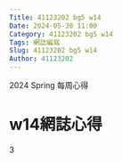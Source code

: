```yaml
---
Title: 41123202 bg5 w14
Date: 2024-05-30 11:00
Category: 41123202 bg5 w14
Tags: 網誌編寫
Slug: 41123202 bg5 w14
Author: 41123202
---
```


2024 Spring 每周心得

<!-- PELICAN_END_SUMMARY -->

# w14網誌心得
3
